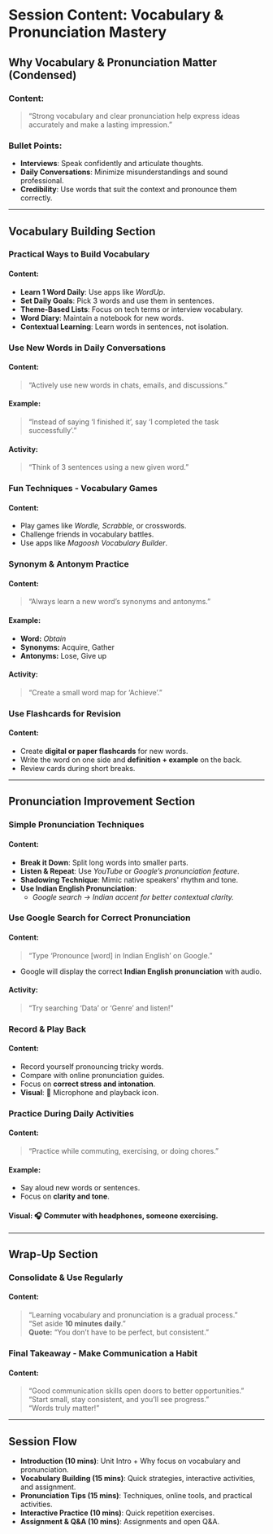# **Session Content: Vocabulary & Pronunciation Mastery**

## **Why Vocabulary & Pronunciation Matter (Condensed)**
### **Content:**
> “Strong vocabulary and clear pronunciation help express ideas accurately and make a lasting impression.”  

### **Bullet Points:**
- **Interviews**: Speak confidently and articulate thoughts.  
- **Daily Conversations**: Minimize misunderstandings and sound professional.  
- **Credibility**: Use words that suit the context and pronounce them correctly.  

---

## **Vocabulary Building Section**  

### **Practical Ways to Build Vocabulary**  
#### **Content:**
- **Learn 1 Word Daily**: Use apps like *WordUp*.  
- **Set Daily Goals**: Pick 3 words and use them in sentences.  
- **Theme-Based Lists**: Focus on tech terms or interview vocabulary.  
- **Word Diary**: Maintain a notebook for new words.  
- **Contextual Learning**: Learn words in sentences, not isolation.  

### **Use New Words in Daily Conversations**  
#### **Content:**
> “Actively use new words in chats, emails, and discussions.”  

#### **Example:**
> “Instead of saying ‘I finished it’, say ‘I completed the task successfully’.”  

#### **Activity:**
> “Think of 3 sentences using a new given word.”  

### **Fun Techniques - Vocabulary Games**  
#### **Content:**
- Play games like *Wordle, Scrabble*, or crosswords.  
- Challenge friends in vocabulary battles.  
- Use apps like *Magoosh Vocabulary Builder*.  

### **Synonym & Antonym Practice**  
#### **Content:**
> “Always learn a new word’s synonyms and antonyms.”  

#### **Example:**
- **Word:** *Obtain*  
- **Synonyms:** Acquire, Gather  
- **Antonyms:** Lose, Give up  

#### **Activity:**  
> “Create a small word map for ‘Achieve’.”  

### **Use Flashcards for Revision**  
#### **Content:**
- Create **digital or paper flashcards** for new words.  
- Write the word on one side and **definition + example** on the back.  
- Review cards during short breaks.  

---

## **Pronunciation Improvement Section**  

### **Simple Pronunciation Techniques**  
#### **Content:**
- **Break it Down**: Split long words into smaller parts.  
- **Listen & Repeat**: Use *YouTube* or *Google’s pronunciation feature*.  
- **Shadowing Technique**: Mimic native speakers' rhythm and tone.  
- **Use Indian English Pronunciation**:  
  - *Google search → Indian accent for better contextual clarity.*  

### **Use Google Search for Correct Pronunciation**  
#### **Content:**
> “Type ‘Pronounce [word] in Indian English’ on Google.”  
- Google will display the correct **Indian English pronunciation** with audio.  

#### **Activity:**
> “Try searching ‘Data’ or ‘Genre’ and listen!”  

### **Record & Play Back**  
#### **Content:**
- Record yourself pronouncing tricky words.  
- Compare with online pronunciation guides.  
- Focus on **correct stress and intonation**.  
- **Visual**: 🎤 Microphone and playback icon.  

### **Practice During Daily Activities**  
#### **Content:**
> “Practice while commuting, exercising, or doing chores.”  

#### **Example:**
- Say aloud new words or sentences.  
- Focus on **clarity and tone**.  

#### **Visual**: 🎧 Commuter with headphones, someone exercising.  

---

## **Wrap-Up Section**  

### **Consolidate & Use Regularly**  
#### **Content:**
> “Learning vocabulary and pronunciation is a gradual process.”  
> “Set aside **10 minutes daily**.”  
> **Quote:** “You don’t have to be perfect, but consistent.”  

### **Final Takeaway - Make Communication a Habit**  
#### **Content:**
> “Good communication skills open doors to better opportunities.”  
> “Start small, stay consistent, and you’ll see progress.”  
> “Words truly matter!”  

---

## **Session Flow**  
- **Introduction (10 mins)**: Unit Intro + Why focus on vocabulary and pronunciation.  
- **Vocabulary Building (15 mins)**: Quick strategies, interactive activities, and assignment.  
- **Pronunciation Tips (15 mins)**: Techniques, online tools, and practical activities.  
- **Interactive Practice (10 mins)**: Quick repetition exercises.  
- **Assignment & Q&A (10 mins)**: Assignments and open Q&A.  
